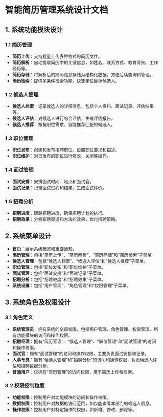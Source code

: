 # 智能简历管理系统设计文档

## 1. 系统功能模块设计

### 1.1 简历管理

- **简历上传**：支持批量上传多种格式的简历文件。
- **简历解析**：自动提取简历中的关键信息，如姓名、联系方式、教育背景、工作经历等。
- **简历存储**：将解析后的简历信息存储为结构化数据，方便后续查询和管理。
- **简历检索**：提供多条件检索功能，快速定位目标候选人。

### 1.2 候选人管理

- **候选人档案**：记录候选人的详细信息，包括个人资料、面试记录、评估结果等。
- **候选人评估**：对候选人进行综合评估，生成评估报告。
- **候选人推荐**：根据职位需求，智能推荐匹配的候选人。

### 1.3 职位管理

- **职位发布**：创建和发布招聘职位，设置职位要求和描述。
- **职位维护**：对已发布的职位进行修改、关闭等操作。

### 1.4 面试管理

- **面试安排**：安排面试时间、地点和面试官。
- **面试记录**：记录面试过程和结果，生成面试评价。

### 1.5 招聘分析

- **招聘进度**：跟踪招聘进度，确保招聘计划的执行。
- **招聘效果**：分析招聘渠道和方法的效果，优化招聘策略。

## 2. 系统菜单设计

- **首页**：展示系统概览和重要通知。
- **简历管理**：包括“简历上传”、“简历解析”、“简历存储”和“简历检索”子菜单。
- **候选人管理**：包括“候选人档案”、“候选人评估”和“候选人推荐”子菜单。
- **职位管理**：包括“职位发布”和“职位维护”子菜单。
- **面试管理**：包括“面试安排”和“面试记录”子菜单。
- **招聘分析**：包括“招聘进度”和“招聘效果”子菜单。
- **系统设置**：包括“用户管理”、“角色管理”和“权限管理”子菜单。

## 3. 系统角色及权限设计

### 3.1 角色定义

- **系统管理员**：拥有系统的全部权限，包括用户管理、角色管理、权限管理、所有功能模块的访问和操作权限。
- **招聘经理**：拥有“简历管理”、“候选人管理”、“职位管理”和“面试管理”的访问和操作权限。
- **面试官**：拥有“面试管理”的访问和操作权限，主要负责面试安排和记录。
- **人事专员**：拥有“候选人管理”和“招聘分析”的访问和操作权限，负责候选人评估和招聘数据分析。
- **普通用户**：仅拥有“简历管理”的访问权限，用于简历上传和检索。

### 3.2 权限控制粒度

- **功能权限**：控制用户对功能模块的访问和操作权限。
- **数据权限**：控制用户对数据的访问范围，如仅能查看本部门的候选人信息。
- **操作权限**：控制用户对特定操作的权限，如新增、修改、删除等。
